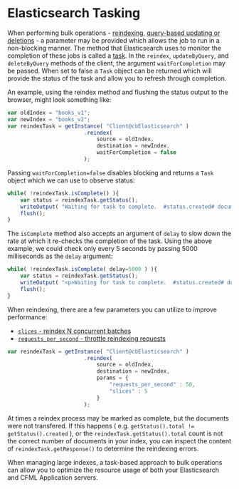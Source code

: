 Elasticsearch Tasking
====================


When performing bulk operations - [reindexing](Indexes.md), [query-based updating or deletions](Documents.md) - a parameter may be provided which allows the job to run in a non-blocking manner.  The method that Elasticsearch uses to monitor the completion of these jobs is called a [task](https://www.elastic.co/guide/en/elasticsearch/reference/current/tasks.html).  In the `reindex`, `updateByQuery`, and `deleteByQuery` methods of the client, the argument `waitForCompletion` may be passed.  When set to false a `Task` object can be returned which will provide the status of the task and allow you to refresh through completion.


An example, using the reindex method and flushing the status output to the browser, might look something like:

```js
var oldIndex = "books_v1";
var newIndex = "books_v2";
var reindexTask = getInstance( "Client@cbElasticsearch" )
                        .reindex(
                            source = oldIndex,
                            destination = newIndex,
                            waitForCompletion = false
                        );
```

Passing `waitForCompletion=false` disables blocking and returns a `Task` object which we can use to observe status:

```js
while( !reindexTask.isComplete() ){
    var status = reindexTask.getStatus();
    writeOutput( "Waiting for task to complete.  #status.created# documents of #status.total# documents have been migrated to #newIndex#" );
    flush();
}
```

The `isComplete` method also accepts an argument of `delay` to slow down the rate at which it re-checks the completion of the task.  Using the above example, we could check only every 5 seconds by passing 5000 milliseconds as the `delay` argument:

```js
while( !reindexTask.isComplete( delay=5000 ) ){
    var status = reindexTask.getStatus();
    writeOutput( "<p>Waiting for task to complete.  #status.created# documents of #status.total# documents have been migrated to #newIndex#.</p>" );
    flush();
}
```

When reindexing, there are a few parameters you can utilize to improve performance:

* [`slices` - reindex N concurrent batches](https://www.elastic.co/guide/en/elasticsearch/reference/current/docs-reindex.html#docs-reindex-automatic-slice)
* [`requests_per_second` - throttle reindexing requests](https://www.elastic.co/guide/en/elasticsearch/reference/current/docs-reindex.html#docs-reindex-throttle)

```js
var reindexTask = getInstance( "Client@cbElasticsearch" )
                        .reindex(
                            source = oldIndex,
                            destination = newIndex,
                            params = {
                                "requests_per_second" : 50,
                                "slices" : 5
                            }
                        );
```



At times a reindex process may be marked as complete, but the documents were not transfered. If this happens ( e.g. `getStatus().total != getStatus().created` ), or the `reindexTask.getStatus().total` count is not the correct number of documents in your index, you can inspect the content of `reindexTask.getResponse()` to determine the reindexing errors.

When managing large indexes, a task-based approach to bulk operations can allow you to optimize the resource usage of both your Elasticsearch and CFML Application servers.